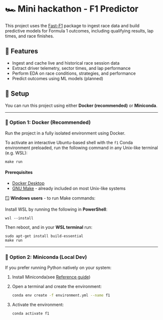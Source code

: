 # 🏎️ Mini hackathon - F1 Predictor

This project uses the [Fast-F1](https://github.com/theOehrly/Fast-F1) package to ingest race data and build predictive models for Formula 1 outcomes, including qualifying results, lap times, and race finishes.

## 🔧 Features

- Ingest and cache live and historical race session data
- Extract driver telemetry, sector times, and lap performance
- Perform EDA on race conditions, strategies, and performance
- Predict outcomes using ML models (planned)

## 🚀 Setup

You can run this project using either **Docker (recommended)** or **Miniconda**.

---

### 🐳 Option 1: Docker (Recommended)

Run the project in a fully isolated environment using Docker.

To activate an interactive Ubuntu-based shell with the `f1` Conda environment preloaded, 
run the following command in any Unix-like terminal (e.g. WSL):

```
make run
```

#### Prerequisites

- [Docker Desktop](https://www.docker.com/products/docker-desktop)
- [GNU Make](https://www.gnu.org/software/make/) - already included on most Unix-like systems

🪟 **Windows users** - to run Make commands:

Install WSL by running the following in **PowerShell**:

```
wsl --install
```

Then reboot, and in your **WSL terminal** run:

```
sudo apt-get install build-essential
make run
```

---

### 🐍 Option 2: Miniconda (Local Dev)

If you prefer running Python natively on your system:

1. Install Miniconda(see [Reference guide](https://eduand-alvarez.medium.com/setting-up-anaconda-on-your-windows-pc-6e39800c1afb))

2. Open a terminal and create the environment:

   ```bash
   conda env create -f environment.yml --name f1
   ```

3. Activate the environment:

   ```bash
   conda activate f1
   ```